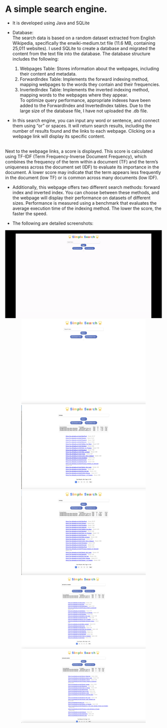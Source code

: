 # A simple search engine. 
- It is developed using Java and SQLite

- Database: <br/>
The search data is based on a random dataset extracted from English Wikipedia, specifically the enwiki-medium.txt file (11.6 MB, containing 25,011 websites). I used SQLite to create a database and migrated the content from the text file into the database. The database structure includes the following:
	1.	Webpages Table: Stores information about the webpages, including their content and metadata. <br/>
	2.	ForwardIndex Table: Implements the forward indexing method, mapping webpages to the words they contain and their frequencies.<br/>
	3.	InvertedIndex Table: Implements the inverted indexing method, mapping words to the webpages where they appear.<br/>
To optimize query performance, appropriate indexes have been added to the ForwardIndex and InvertedIndex tables. Due to the large size of the database file, I have not uploaded the .db file.

- In this search engine, you can input any word or sentence, and connect them using “or” or spaces. It will return search results, including the number of results found and the links to each webpage. Clicking on a webpage link will display its specific content.<br/>
<br/>
Next to the webpage links, a score is displayed. This score is calculated using TF-IDF (Term Frequency-Inverse Document Frequency), which combines the frequency of the term within a document (TF) and the term’s uniqueness across the document set (IDF) to evaluate its importance in the document. A lower score may indicate that the term appears less frequently in the document (low TF) or is common across many documents (low IDF).

- Additionally, this webpage offers two different search methods: forward index and inverted index. You can choose between these methods, and the webpage will display their performance on datasets of different sizes. Performance is measured using a benchmark that evaluates the average execution time of the indexing method. The lower the score, the faster the speed.

- The following are detailed screenshots:
<p align = "center">
    <img src="Images/demo-gif.gif" alt="Search Engine Screenshot" width="800"> <br/>
    <img src="Images/demo1.png" alt="Search Engine Screenshot" width="400"> <br/>
    <img src="Images/demo2.png" alt="Search Engine Screenshot" width="400"> <br/>
    <img src="Images/demo3.png" alt="Search Engine Screenshot" width="400"> <br/>
    <img src="Images/demo5.png" alt="Search Engine Screenshot" width="400"> <br/>
    <img src="Images/demo4.png" alt="Search Engine Screenshot" width="400"> 
</p>
